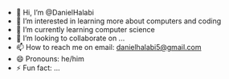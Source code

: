 - 👋 Hi, I’m @DanielHalabi
- 👀 I’m interested in learning more about computers and coding
- 🌱 I’m currently learning computer science
- 💞️ I’m looking to collaborate on ...
- 📫 How to reach me on email: danielhalabi5@gmail.com
- 😄 Pronouns: he/him
- ⚡ Fun fact: ...

<!---
DanyHB/DanyHB is a ✨ special ✨ repository because its `README.md` (this file) appears on your GitHub profile.
You can click the Preview link to take a look at your changes.
--->
